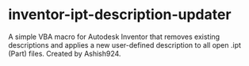 # inventor-ipt-description-updater
A simple VBA macro for Autodesk Inventor that removes existing descriptions and applies a new user-defined description to all open .ipt (Part) files. Created by Ashish924.
